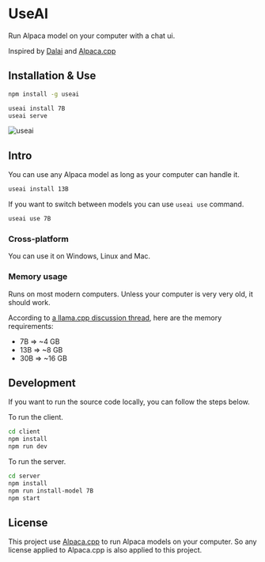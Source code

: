 # UseAI

Run Alpaca model on your computer with a chat ui.

Inspired by [Dalai](https://github.com/cocktailpeanut/dalai) and [Alpaca.cpp](https://github.com/antimatter15/alpaca.cpp)

## Installation & Use

```bash
npm install -g useai

useai install 7B
useai serve
```

![useai](https://github.com/ido-pluto/useai/blob/main/demo/chat.gif)

## Intro

You can use any Alpaca model as long as your computer can handle it.
```bash
useai install 13B
```

If you want to switch between models you can use `useai use` command.
```bash
useai use 7B
```

### Cross-platform
You can use it on Windows, Linux and Mac.

### Memory usage
Runs on most modern computers. Unless your computer is very very old, it should work.

According to [a llama.cpp discussion thread](https://github.com/ggerganov/llama.cpp/issues/13), here are the memory requirements:

- 7B => ~4 GB
- 13B => ~8 GB
- 30B => ~16 GB

## Development

If you want to run the source code locally, you can follow the steps below.

To run the client.
```bash
cd client
npm install
npm run dev
```

To run the server.
```bash
cd server
npm install
npm run install-model 7B
npm start
```

## License

This project use [Alpaca.cpp](https://github.com/antimatter15/alpaca.cpp) to run Alpaca models on your computer.
So any license applied to Alpaca.cpp is also applied to this project.
